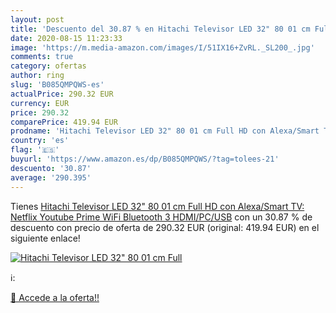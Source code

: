 ```yaml
---
layout: post
title: 'Descuento del 30.87 % en Hitachi Televisor LED 32" 80 01 cm Full '
date: 2020-08-15 11:23:33
image: 'https://m.media-amazon.com/images/I/51IX16+ZvRL._SL200_.jpg'
comments: true
category: ofertas
author: ring
slug: 'B085QMPQWS-es'
actualPrice: 290.32 EUR
currency: EUR
price: 290.32
comparePrice: 419.94 EUR
prodname: 'Hitachi Televisor LED 32" 80 01 cm Full HD con Alexa/Smart TV: Netflix  Youtube  Prime  WiFi  Bluetooth  3 HDMI/PC/USB'
country: 'es'
flag: '🇪🇸'
buyurl: 'https://www.amazon.es/dp/B085QMPQWS/?tag=tolees-21'
descuento: '30.87'
average: '290.395'
---
```


Tienes [Hitachi Televisor LED 32" 80 01 cm Full HD con Alexa/Smart TV: Netflix  Youtube  Prime  WiFi  Bluetooth  3 HDMI/PC/USB](https://www.amazon.es/dp/B085QMPQWS/?tag=tolees-21) con un 30.87 % de descuento con precio de oferta de 290.32 EUR (original: 419.94 EUR) en el siguiente enlace!

[![Hitachi Televisor LED 32" 80 01 cm Full ](https://m.media-amazon.com/images/I/51IX16+ZvRL._SL200_.jpg)](https://www.amazon.es/dp/B085QMPQWS/?tag=tolees-21)

ℹ️:


[🛒 Accede a la oferta!!](https://www.amazon.es/dp/B085QMPQWS/?tag=tolees-21)
